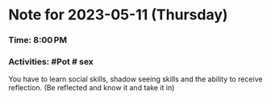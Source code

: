 # Note for 2023-05-11 (Thursday)
### Time: 8:00 PM
### Activities: #Pot  # sex

You have to learn social skills, shadow seeing skills and the ability to receive reflection. (Be reflected and know it and take it in)
